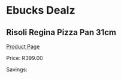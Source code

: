 
# Ebucks Dealz
## Risoli Regina Pizza Pan 31cm
[Product Page](https://www.ebucks.com/web/shop/productSelected.do?prodId=1162589628&catId=1158500560)

Price: R399.00

Savings: 


	